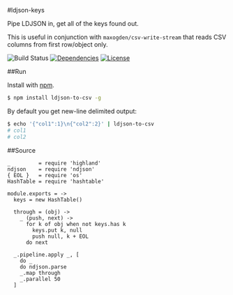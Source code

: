 #ldjson-keys

Pipe LDJSON in, get all of the keys found out.

This is useful in conjunction with `maxogden/csv-write-stream` that reads CSV columns from first row/object only.

![Build Status](http://img.shields.io/codeship/bf2e7930-638b-0132-0720-76d0773b13a7.svg?style=flat)
[![Dependencies](http://img.shields.io/david/radekstepan/ldjson-keys.svg?style=flat)](https://david-dm.org/radekstepan/ldjson-keys)
[![License](http://img.shields.io/badge/license-AGPL--3.0-red.svg?style=flat)](LICENSE)

##Run

Install with [npm](https://www.npmjs.org/).

```bash
$ npm install ldjson-to-csv -g
```

By default you get new-line delimited output:

```bash
$ echo '{"col1":1}\n{"col2":2}' | ldjson-to-csv
# col1
# col2
```

##Source

    _         = require 'highland'
    ndjson    = require 'ndjson'
    { EOL }   = require 'os'
    HashTable = require 'hashtable'

    module.exports = ->
      keys = new HashTable()

      through = (obj) ->
        _ (push, next) ->
          for k of obj when not keys.has k
            keys.put k, null
            push null, k + EOL
          do next

      _.pipeline.apply _, [
        do _
        do ndjson.parse
        _.map through
        _.parallel 50
      ]